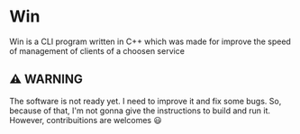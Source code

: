 # Win

Win is a CLI program written in C++ which was made for improve the speed of management of clients of a choosen service

## ⚠️ WARNING

The software is not ready yet. I need to improve it and fix some bugs. So, because of that, I'm not gonna give the instructions to build and run it. However, contribuitions are welcomes 😃
